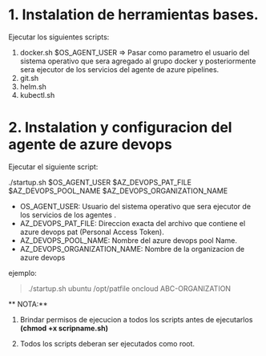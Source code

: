 # 1. Instalation de herramientas bases.

Ejecutar los siguientes scripts:

 1. docker.sh $OS_AGENT_USER => Pasar como parametro el usuario del sistema operativo que sera agregado al grupo docker y posteriormente sera ejecutor de los servicios del agente de azure pipelines.
 2. git.sh
 3. helm.sh
 4. kubectl.sh


# 2. Instalation y configuracion del agente de azure devops

 Ejecutar el siguiente script:
 
 ./startup.sh $OS_AGENT_USER $AZ_DEVOPS_PAT_FILE $AZ_DEVOPS_POOL_NAME $AZ_DEVOPS_ORGANIZATION_NAME
 
- OS_AGENT_USER: 			    Usuario del sistema operativo que sera ejecutor de los servicios de los agentes .
- AZ_DEVOPS_PAT_FILE: 	        Direccion exacta del archivo que contiene el azure devops pat (Personal Access Token).
- AZ_DEVOPS_POOL_NAME: 	        Nombre del azure devops pool Name.
- AZ_DEVOPS_ORGANIZATION_NAME:  Nombre de la organizacion de azure devops

ejemplo:

> ./startup.sh ubuntu /opt/patfile oncloud ABC-ORGANIZATION

 
** NOTA:**
 
 1. Brindar permisos de ejecucion a todos los scripts antes de ejecutarlos **(chmod +x scripname.sh)**
 
 2. Todos los scripts deberan ser ejecutados como root.